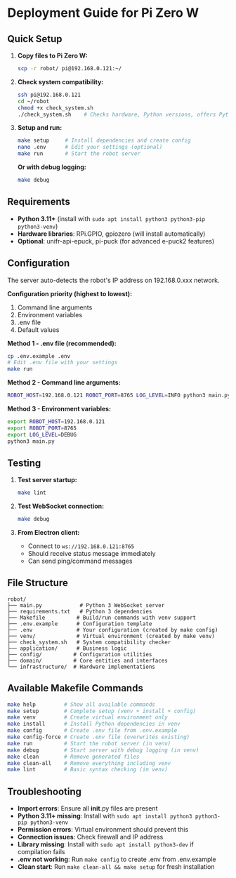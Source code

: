 # Deployment Guide for Pi Zero W

## Quick Setup

1. **Copy files to Pi Zero W:**
   ```bash
   scp -r robot/ pi@192.168.0.121:~/
   ```

2. **Check system compatibility:**
   ```bash
   ssh pi@192.168.0.121
   cd ~/robot
   chmod +x check_system.sh
   ./check_system.sh    # Checks hardware, Python versions, offers Python 3 install
   ```

3. **Setup and run:**
   ```bash
   make setup     # Install dependencies and create config
   nano .env      # Edit your settings (optional)
   make run       # Start the robot server
   ```

   **Or with debug logging:**
   ```bash
   make debug
   ```

## Requirements

- **Python 3.11+** (install with `sudo apt install python3 python3-pip python3-venv`)
- **Hardware libraries**: RPi.GPIO, gpiozero (will install automatically)
- **Optional**: unifr-api-epuck, pi-puck (for advanced e-puck2 features)

## Configuration

The server auto-detects the robot's IP address on 192.168.0.xxx network.

**Configuration priority (highest to lowest):**
1. Command line arguments
2. Environment variables  
3. .env file
4. Default values

**Method 1 - .env file (recommended):**
```bash
cp .env.example .env
# Edit .env file with your settings
make run
```

**Method 2 - Command line arguments:**
```bash
ROBOT_HOST=192.168.0.121 ROBOT_PORT=8765 LOG_LEVEL=INFO python3 main.py
```

**Method 3 - Environment variables:**
```bash
export ROBOT_HOST=192.168.0.121
export ROBOT_PORT=8765
export LOG_LEVEL=DEBUG
python3 main.py
```

## Testing

1. **Test server startup:**
   ```bash
   make lint
   ```

2. **Test WebSocket connection:**
   ```bash
   make debug
   ```

3. **From Electron client:**
   - Connect to `ws://192.168.0.121:8765`
   - Should receive status message immediately
   - Can send ping/command messages

## File Structure

```
robot/
├── main.py            # Python 3 WebSocket server
├── requirements.txt   # Python 3 dependencies
├── Makefile          # Build/run commands with venv support
├── .env.example      # Configuration template
├── .env              # Your configuration (created by make config)
├── venv/             # Virtual environment (created by make venv)
├── check_system.sh   # System compatibility checker
├── application/      # Business logic
├── config/          # Configuration utilities
├── domain/          # Core entities and interfaces
└── infrastructure/  # Hardware implementations
```

## Available Makefile Commands

```bash
make help         # Show all available commands
make setup        # Complete setup (venv + install + config)
make venv         # Create virtual environment only
make install      # Install Python dependencies in venv
make config       # Create .env file from .env.example
make config-force # Create .env file (overwrites existing)
make run          # Start the robot server (in venv)
make debug        # Start server with debug logging (in venv)
make clean        # Remove generated files
make clean-all    # Remove everything including venv
make lint         # Basic syntax checking (in venv)
```

## Troubleshooting

- **Import errors**: Ensure all __init__.py files are present
- **Python 3.11+ missing**: Install with `sudo apt install python3 python3-pip python3-venv`
- **Permission errors**: Virtual environment should prevent this
- **Connection issues**: Check firewall and IP address
- **Library missing**: Install with `sudo apt install python3-dev` if compilation fails
- **.env not working**: Run `make config` to create .env from .env.example
- **Clean start**: Run `make clean-all && make setup` for fresh installation